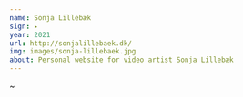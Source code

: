 ```yaml
---
name: Sonja Lillebæk
sign: ▸
year: 2021
url: http://sonjalillebaek.dk/
img: images/sonja-lillebaek.jpg
about: Personal website for video artist Sonja Lillebæk
---
```


~
